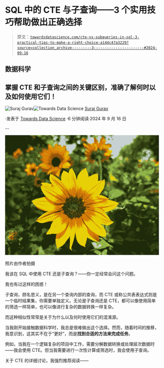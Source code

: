 # SQL 中的 CTE 与子查询——3 个实用技巧帮助做出正确选择

> 原文：[`towardsdatascience.com/cte-vs-subqueries-in-sql-3-practical-tips-to-make-a-right-choice-a144c47a3229?source=collection_archive---------3-----------------------#2024-09-16`](https://towardsdatascience.com/cte-vs-subqueries-in-sql-3-practical-tips-to-make-a-right-choice-a144c47a3229?source=collection_archive---------3-----------------------#2024-09-16)

## 数据科学

## 掌握 CTE 和子查询之间的关键区别，准确了解何时以及如何使用它们！

[](https://medium.com/@17.rsuraj?source=post_page---byline--a144c47a3229--------------------------------)![Suraj Gurav](https://medium.com/@17.rsuraj?source=post_page---byline--a144c47a3229--------------------------------)[](https://towardsdatascience.com/?source=post_page---byline--a144c47a3229--------------------------------)![Towards Data Science](https://towardsdatascience.com/?source=post_page---byline--a144c47a3229--------------------------------) [Suraj Gurav](https://medium.com/@17.rsuraj?source=post_page---byline--a144c47a3229--------------------------------)

·发表于 [Towards Data Science](https://towardsdatascience.com/?source=post_page---byline--a144c47a3229--------------------------------) ·6 分钟阅读·2024 年 9 月 16 日

--

![](img/fe4f7cb942a0366cc6e26d98e1abdcc9.png)

照片由作者拍摄

我该在 SQL 中使用 CTE 还是子查询？——你一定经常会问这个问题。

我也有过这样的困惑！

子查询，顾名思义，是在另一个查询内部的查询，而 CTE 或称公共表表达式则是一个临时结果集，你需要单独定义。无论是子查询还是 CTE，都可以像使用简单的筛选一样简单，也可以像进行复杂的数据转换一样复杂。

而这种相似性常常是关于为什么以及何时使用它们的混淆源。

当我刚开始接触数据科学时，我总是很难做出这个选择。然而，随着时间的推移，我意识到，这其实不在于“更好”，而是**找到合适的方法来完成任务**。

例如，当我在一个逻辑复杂的项目中工作，需要分解数据转换或处理层次数据时——我会使用 CTE。但当我需要进行一次性计算或筛选时，我会使用子查询。

关于 CTE 的详细讨论，我强烈推荐阅读——
